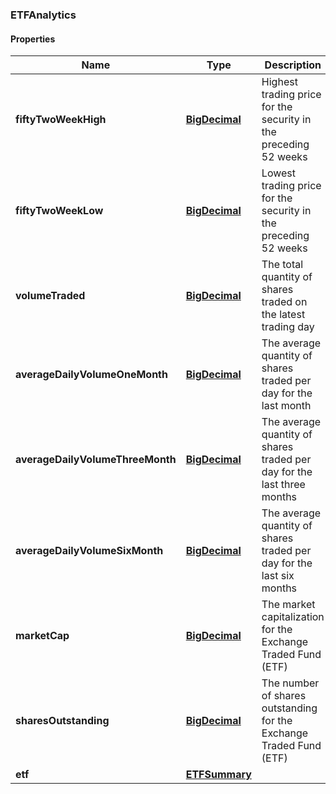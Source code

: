 
[//]: # (CLASS:ETFAnalytics)

[//]: # (KIND:object)

### ETFAnalytics

#### Properties

[//]: # (START_DEFINITION)

Name | Type | Description
------------ | ------------- | -------------
**fiftyTwoWeekHigh** | [**BigDecimal**](BigDecimal.md) | Highest trading price for the security in the preceding 52 weeks &nbsp;
**fiftyTwoWeekLow** | [**BigDecimal**](BigDecimal.md) | Lowest trading price for the security in the preceding 52 weeks &nbsp;
**volumeTraded** | [**BigDecimal**](BigDecimal.md) | The total quantity of shares traded on the latest trading day &nbsp;
**averageDailyVolumeOneMonth** | [**BigDecimal**](BigDecimal.md) | The average quantity of shares traded per day for the last month &nbsp;
**averageDailyVolumeThreeMonth** | [**BigDecimal**](BigDecimal.md) | The average quantity of shares traded per day for the last three months &nbsp;
**averageDailyVolumeSixMonth** | [**BigDecimal**](BigDecimal.md) | The average quantity of shares traded per day for the last six months &nbsp;
**marketCap** | [**BigDecimal**](BigDecimal.md) | The market capitalization for the Exchange Traded Fund (ETF) &nbsp;
**sharesOutstanding** | [**BigDecimal**](BigDecimal.md) | The number of shares outstanding for the Exchange Traded Fund (ETF) &nbsp;
**etf** | [**ETFSummary**](ETFSummary.md) |  &nbsp;

[//]: # (END_DEFINITION)


[//]: # (CONTAINED_CLASS:BigDecimal)


[//]: # (CONTAINED_CLASS:BigDecimal)


[//]: # (CONTAINED_CLASS:BigDecimal)


[//]: # (CONTAINED_CLASS:BigDecimal)


[//]: # (CONTAINED_CLASS:BigDecimal)


[//]: # (CONTAINED_CLASS:BigDecimal)


[//]: # (CONTAINED_CLASS:BigDecimal)


[//]: # (CONTAINED_CLASS:BigDecimal)


[//]: # (CONTAINED_CLASS:ETFSummary)





